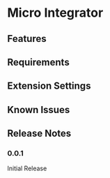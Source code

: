 # Micro Integrator

## Features

## Requirements


## Extension Settings


## Known Issues


## Release Notes

### 0.0.1

Initial Release